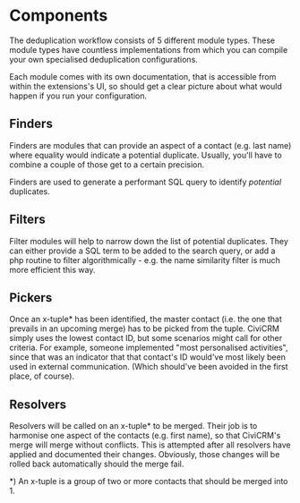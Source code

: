 # Components

The deduplication workflow consists of 5 different module types. 
These module types have countless implementations from which you
can compile your own specialised deduplication configurations.

Each module comes with its own documentation, that is accessible
from within the extensions's UI, so should get a clear picture 
about what would happen if you run your configuration.

## Finders

Finders are modules that can provide an aspect of a contact (e.g.
last name) where equality would indicate a potential duplicate. Usually,
you'll have to combine a couple of those get to a certain
precision.

Finders are used to generate a performant SQL query to identify 
*potential* duplicates.

## Filters

Filter modules will help to narrow down the list of potential
duplicates. They can either provide a SQL term to be added to
the search query, or add a php routine to filter algorithmically -
e.g. the name similarity filter is much more efficient this way.

## Pickers

Once an x-tuple* has been identified, the master 
contact (i.e. the one that prevails in an upcoming merge)
has to be picked from the tuple. CiviCRM simply uses the lowest
contact ID, but some scenarios might call for other criteria. For 
example, someone implemented "most personalised activities", since 
that was an indicator that that contact's ID would've most likely been 
used in external communication. (Which should've been avoided in
the first place, of course).

## Resolvers

Resolvers will be called on an x-tuple* to be merged. Their job
is to harmonise one aspect of the contacts (e.g. first name), 
so that CiviCRM's merge will merge without conflicts. This
is attempted after all resolvers have applied and documented 
their changes. Obviously, those changes will be rolled back 
automatically should the merge fail.

*) An x-tuple is a group of two or more contacts that should be 
merged into 1.